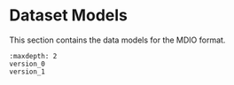 # Dataset Models

This section contains the data models for the MDIO format.

```{toctree}
:maxdepth: 2
version_0
version_1
```

